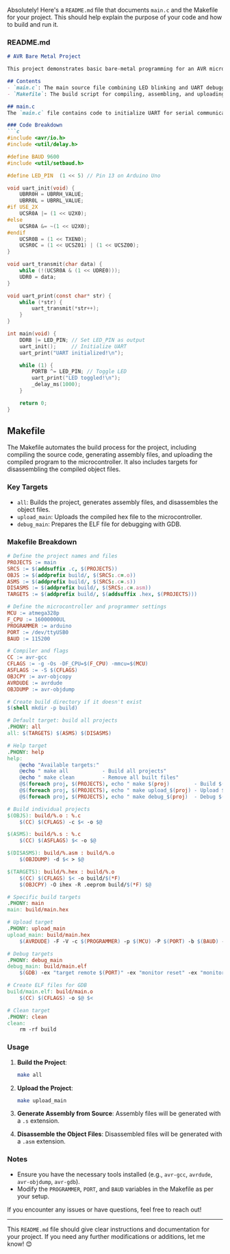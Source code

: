 Absolutely! Here's a `README.md` file that documents `main.c` and the Makefile for your project. This should help explain the purpose of your code and how to build and run it.

### README.md

```markdown
# AVR Bare Metal Project

This project demonstrates basic bare-metal programming for an AVR microcontroller (specifically the ATmega328P, used in the Arduino Uno). The project includes a program that toggles an LED and sends debug messages over UART.

## Contents
- `main.c`: The main source file combining LED blinking and UART debugging functionalities.
- `Makefile`: The build script for compiling, assembling, and uploading the project to the microcontroller.

## main.c
The `main.c` file contains code to initialize UART for serial communication and to toggle the onboard LED on pin 13. The program sends a debug message over UART each time the LED state changes.

### Code Breakdown
```c
#include <avr/io.h>
#include <util/delay.h>

#define BAUD 9600
#include <util/setbaud.h>

#define LED_PIN  (1 << 5) // Pin 13 on Arduino Uno

void uart_init(void) {
    UBRR0H = UBRRH_VALUE;
    UBRR0L = UBRRL_VALUE;
#if USE_2X
    UCSR0A |= (1 << U2X0);
#else
    UCSR0A &= ~(1 << U2X0);
#endif
    UCSR0B = (1 << TXEN0);
    UCSR0C = (1 << UCSZ01) | (1 << UCSZ00);
}

void uart_transmit(char data) {
    while (!(UCSR0A & (1 << UDRE0)));
    UDR0 = data;
}

void uart_print(const char* str) {
    while (*str) {
        uart_transmit(*str++);
    }
}

int main(void) {
    DDRB |= LED_PIN; // Set LED_PIN as output
    uart_init();     // Initialize UART
    uart_print("UART initialized!\n");

    while (1) {
        PORTB ^= LED_PIN; // Toggle LED
        uart_print("LED toggled!\n");
        _delay_ms(1000);
    }

    return 0;
}
```

## Makefile
The Makefile automates the build process for the project, including compiling the source code, generating assembly files, and uploading the compiled program to the microcontroller. It also includes targets for disassembling the compiled object files.

### Key Targets
- `all`: Builds the project, generates assembly files, and disassembles the object files.
- `upload_main`: Uploads the compiled hex file to the microcontroller.
- `debug_main`: Prepares the ELF file for debugging with GDB.

### Makefile Breakdown
```makefile
# Define the project names and files
PROJECTS := main
SRCS := $(addsuffix .c, $(PROJECTS))
OBJS := $(addprefix build/, $(SRCS:.c=.o))
ASMS := $(addprefix build/, $(SRCS:.c=.s))
DISASMS := $(addprefix build/, $(SRCS:.c=.asm))
TARGETS := $(addprefix build/, $(addsuffix .hex, $(PROJECTS)))

# Define the microcontroller and programmer settings
MCU := atmega328p
F_CPU := 16000000UL
PROGRAMMER := arduino
PORT := /dev/ttyUSB0
BAUD := 115200

# Compiler and flags
CC := avr-gcc
CFLAGS := -g -Os -DF_CPU=$(F_CPU) -mmcu=$(MCU)
ASFLAGS := -S $(CFLAGS)
OBJCPY := avr-objcopy
AVRDUDE := avrdude
OBJDUMP := avr-objdump

# Create build directory if it doesn't exist
$(shell mkdir -p build)

# Default target: build all projects
.PHONY: all
all: $(TARGETS) $(ASMS) $(DISASMS)

# Help target
.PHONY: help
help:
	@echo "Available targets:"
	@echo " make all           - Build all projects"
	@echo " make clean         - Remove all built files"
	@$(foreach proj, $(PROJECTS), echo " make $(proj)        - Build $(proj) project";)
	@$(foreach proj, $(PROJECTS), echo " make upload_$(proj) - Upload $(proj) project to the board";)
	@$(foreach proj, $(PROJECTS), echo " make debug_$(proj)  - Debug $(proj) project";)

# Build individual projects
$(OBJS): build/%.o : %.c
	$(CC) $(CFLAGS) -c $< -o $@

$(ASMS): build/%.s : %.c
	$(CC) $(ASFLAGS) $< -o $@

$(DISASMS): build/%.asm : build/%.o
	$(OBJDUMP) -d $< > $@

$(TARGETS): build/%.hex : build/%.o
	$(CC) $(CFLAGS) $< -o build/$(*F)
	$(OBJCPY) -O ihex -R .eeprom build/$(*F) $@

# Specific build targets
.PHONY: main
main: build/main.hex

# Upload target
.PHONY: upload_main
upload_main: build/main.hex
	$(AVRDUDE) -F -V -c $(PROGRAMMER) -p $(MCU) -P $(PORT) -b $(BAUD) -U flash:w:$<

# Debug targets
.PHONY: debug_main
debug_main: build/main.elf
	$(GDB) -ex "target remote $(PORT)" -ex "monitor reset" -ex "monitor halt" build/main.elf

# Create ELF files for GDB
build/main.elf: build/main.o
	$(CC) $(CFLAGS) -o $@ $<

# Clean target
.PHONY: clean
clean:
	rm -rf build
```

### Usage
1. **Build the Project**:
   ```sh
   make all
   ```

2. **Upload the Project**:
   ```sh
   make upload_main
   ```

3. **Generate Assembly from Source**:
   Assembly files will be generated with a `.s` extension.

4. **Disassemble the Object Files**:
   Disassembled files will be generated with a `.asm` extension.

### Notes
- Ensure you have the necessary tools installed (e.g., `avr-gcc`, `avrdude`, `avr-objdump`, `avr-gdb`).
- Modify the `PROGRAMMER`, `PORT`, and `BAUD` variables in the Makefile as per your setup.

If you encounter any issues or have questions, feel free to reach out!

---

This `README.md` file should give clear instructions and documentation for your project. If you need any further modifications or additions, let me know! 😊
